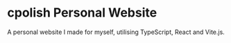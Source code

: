 # cpolish Personal Website

A personal website I made for myself, utilising TypeScript, React and Vite.js.
